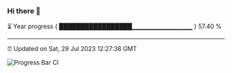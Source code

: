 ### Hi there 👋

⏳ Year progress { █████████████████▁▁▁▁▁▁▁▁▁▁▁▁▁ } 57.40 %

---

⏰ Updated on Sat, 29 Jul 2023 12:27:38 GMT

![Progress Bar CI](https://github.com/liununu/liununu/workflows/Progress%20Bar%20CI/badge.svg)
